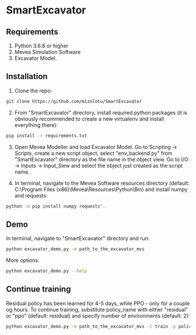 # SmartExcavator

## Requirements

1. Python 3.6.8 or higher
2. Mevea Simulation Software
3. Excavator Model.

## Installation

1. Clone the repo: 
```bash
git clone https://github.com/mizolotu/SmartExcavator
```

2. From "SmartExcavator" directory, install required python packages (it is obviously recommended to create a new virtualenv and install everything there):
```bash
pip install -r requirements.txt
```

3. Open Mevea Modeller and load Excavator Model. Go to Scripting -> Scripts, create a new script object, select "env_backend.py" from "SmartExcavator" directory as the file name in the object view. Go to I/O -> Inputs -> Input_Slew and select the object just created as the script name. 

4. In terminal, navigate to the Mevea Software resources directory (default: C:\Program Files (x86)\Mevea\Resources\Python\Bin) and install numpy and requests:
```bash
python -m pip install numpy requests".
```

## Demo

In terminal, navigate to "SmartExcavator" directory and run: 
```bash
python excavator_demo.py -m path_to_the_excavator_mvs
```

More options:
```bash
python excavator_demo.py --help
```

## Continue training

Residual policy has been learned for 4-5 days, while PPO - only for a couple og hours. To continue training, substitute policy_name with either "residual" or "ppo" (default: residual) and specify number of environments (default: 2):
```bash
python excavator_demo.py -m path_to_the_excavator_mvs -t train -p policy_name -n number_of_solver_instances
```


